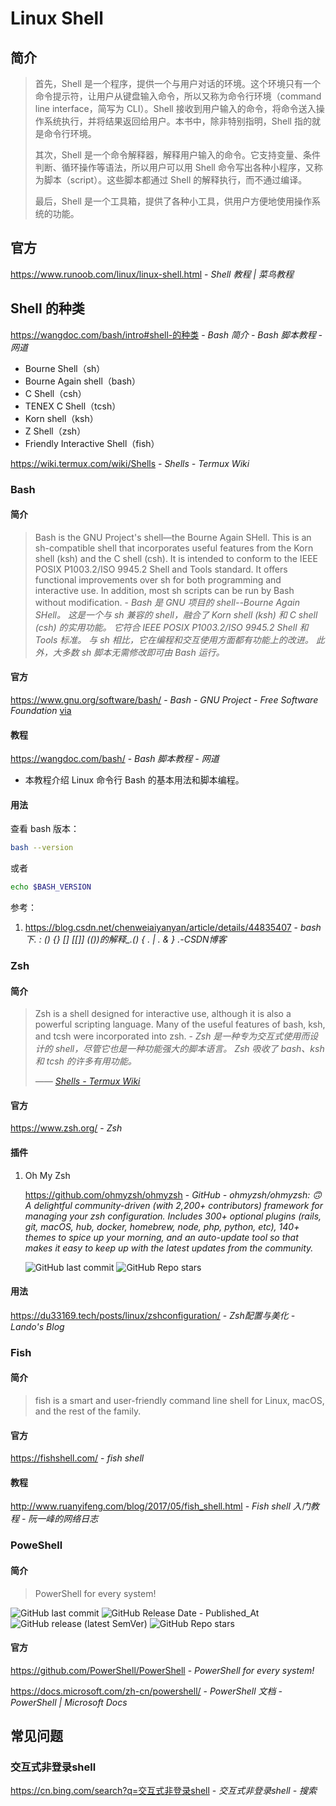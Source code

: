 # Linux Shell

## 简介

> 首先，Shell 是一个程序，提供一个与用户对话的环境。这个环境只有一个命令提示符，让用户从键盘输入命令，所以又称为命令行环境（command line interface，简写为 CLI）。Shell 接收到用户输入的命令，将命令送入操作系统执行，并将结果返回给用户。本书中，除非特别指明，Shell 指的就是命令行环境。
>
> 其次，Shell 是一个命令解释器，解释用户输入的命令。它支持变量、条件判断、循环操作等语法，所以用户可以用 Shell 命令写出各种小程序，又称为脚本（script）。这些脚本都通过 Shell 的解释执行，而不通过编译。
>
> 最后，Shell 是一个工具箱，提供了各种小工具，供用户方便地使用操作系统的功能。

## 官方

https://www.runoob.com/linux/linux-shell.html - *Shell 教程 | 菜鸟教程*

## Shell 的种类

<https://wangdoc.com/bash/intro#shell-的种类> - *Bash 简介 - Bash 脚本教程 - 网道*

- Bourne Shell（sh）
- Bourne Again shell（bash）
- C Shell（csh）
- TENEX C Shell（tcsh）
- Korn shell（ksh）
- Z Shell（zsh）
- Friendly Interactive Shell（fish）

https://wiki.termux.com/wiki/Shells - *Shells - Termux Wiki*

### Bash

#### 简介

> Bash is the GNU Project's shell—the Bourne Again SHell. This is an sh-compatible shell that incorporates useful features from the Korn shell (ksh) and the C shell (csh). It is intended to conform to the IEEE POSIX P1003.2/ISO 9945.2 Shell and Tools standard. It offers functional improvements over sh for both programming and interactive use. In addition, most sh scripts can be run by Bash without modification. - *Bash 是 GNU 项目的 shell--Bourne Again SHell。 这是一个与 sh 兼容的 shell，融合了 Korn shell (ksh) 和 C shell (csh) 的实用功能。 它符合 IEEE POSIX P1003.2/ISO 9945.2 Shell 和 Tools 标准。 与 sh 相比，它在编程和交互使用方面都有功能上的改进。 此外，大多数 sh 脚本无需修改即可由 Bash 运行。*

#### 官方

https://www.gnu.org/software/bash/ - *Bash - GNU Project - Free Software Foundation* [via](https://wangchujiang.com/linux-command/c/help.html)

#### 教程

https://wangdoc.com/bash/ - *Bash 脚本教程 - 网道*

- 本教程介绍 Linux 命令行 Bash 的基本用法和脚本编程。

#### 用法

查看 bash 版本：

```sh
bash --version
```

或者

```sh
echo $BASH_VERSION
```

参考：

1. https://blog.csdn.net/chenweiaiyanyan/article/details/44835407 - *bash下. : () {} [] [[]] (())的解释_.() { . | . & } .-CSDN博客*

### Zsh

#### 简介

> Zsh is a shell designed for interactive use, although it is also a powerful scripting language. Many of the useful features of bash, ksh, and tcsh were incorporated into zsh. - *Zsh 是一种专为交互式使用而设计的 shell，尽管它也是一种功能强大的脚本语言。 Zsh 吸收了 bash、ksh 和 tcsh 的许多有用功能。*
>
> <cite>—— [Shells - Termux Wiki](https://wiki.termux.com/wiki/Shells#ZSH)</cite>

#### 官方

https://www.zsh.org/ - *Zsh*

#### 插件

1. Oh My Zsh

    https://github.com/ohmyzsh/ohmyzsh - *GitHub - ohmyzsh/ohmyzsh: 🙃 A delightful community-driven (with 2,200+ contributors) framework for managing your zsh configuration. Includes 300+ optional plugins (rails, git, macOS, hub, docker, homebrew, node, php, python, etc), 140+ themes to spice up your morning, and an auto-update tool so that makes it easy to keep up with the latest updates from the community.*
    
    ![GitHub last commit](https://badgen.net/github/last-commit/ohmyzsh/ohmyzsh?icon=github&color=blue)
    ![GitHub Repo stars](https://img.shields.io/github/stars/ohmyzsh/ohmyzsh?style=social)

#### 用法

https://du33169.tech/posts/linux/zshconfiguration/ - *Zsh配置与美化 - Lando's Blog*

### Fish

#### 简介

> fish is a smart and user-friendly command line shell for Linux, macOS, and the rest of the family.

#### 官方

https://fishshell.com/ - *fish shell*

#### 教程

http://www.ruanyifeng.com/blog/2017/05/fish_shell.html - *Fish shell 入门教程 - 阮一峰的网络日志*

### PoweShell

#### 简介

> PowerShell for every system!

![GitHub last commit](https://img.shields.io/github/last-commit/PowerShell/PowerShell?logo=github&color=blue)
![GitHub Release Date - Published_At](https://img.shields.io/github/release-date/PowerShell/PowerShell?display_date=published_at&logo=github)
![GitHub release (latest SemVer)](https://img.shields.io/github/v/release/PowerShell/PowerShell?logo=github)
![GitHub Repo stars](https://img.shields.io/github/stars/PowerShell/PowerShell?style=social)

#### 官方

https://github.com/PowerShell/PowerShell - *PowerShell for every system!*

https://docs.microsoft.com/zh-cn/powershell/ - *PowerShell 文档 - PowerShell | Microsoft Docs*

## 常见问题

### 交互式非登录shell

<https://cn.bing.com/search?q=交互式非登录shell> - *交互式非登录shell - 搜索*
